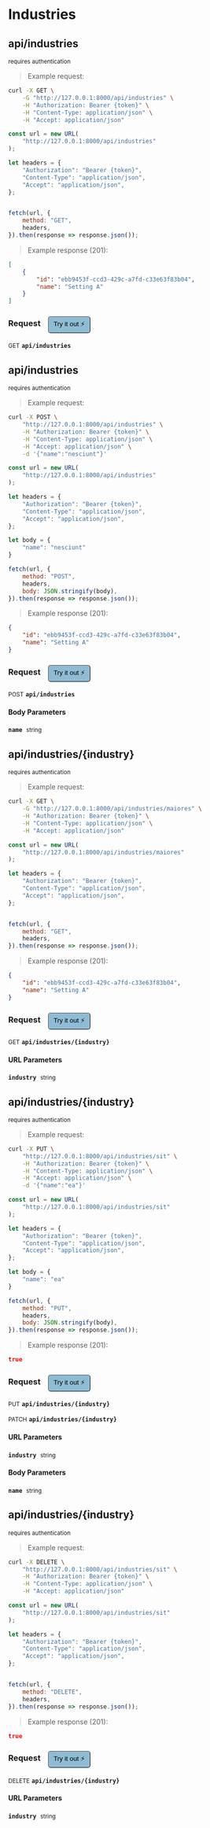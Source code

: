 # Industries


## api/industries

<small class="badge badge-darkred">requires authentication</small>



> Example request:

```bash
curl -X GET \
    -G "http://127.0.0.1:8000/api/industries" \
    -H "Authorization: Bearer {token}" \
    -H "Content-Type: application/json" \
    -H "Accept: application/json"
```

```javascript
const url = new URL(
    "http://127.0.0.1:8000/api/industries"
);

let headers = {
    "Authorization": "Bearer {token}",
    "Content-Type": "application/json",
    "Accept": "application/json",
};


fetch(url, {
    method: "GET",
    headers,
}).then(response => response.json());
```


> Example response (201):

```json
[
    {
        "id": "ebb9453f-ccd3-429c-a7fd-c33e63f83b04",
        "name": "Setting A"
    }
]
```
<div id="execution-results-GETapi-industries" hidden>
    <blockquote>Received response<span id="execution-response-status-GETapi-industries"></span>:</blockquote>
    <pre class="json"><code id="execution-response-content-GETapi-industries"></code></pre>
</div>
<div id="execution-error-GETapi-industries" hidden>
    <blockquote>Request failed with error:</blockquote>
    <pre><code id="execution-error-message-GETapi-industries"></code></pre>
</div>
<form id="form-GETapi-industries" data-method="GET" data-path="api/industries" data-authed="1" data-hasfiles="0" data-headers='{"Authorization":"Bearer {token}","Content-Type":"application\/json","Accept":"application\/json"}' onsubmit="event.preventDefault(); executeTryOut('GETapi-industries', this);">
<h3>
    Request&nbsp;&nbsp;&nbsp;
        <button type="button" style="background-color: #8fbcd4; padding: 5px 10px; border-radius: 5px; border-width: thin;" id="btn-tryout-GETapi-industries" onclick="tryItOut('GETapi-industries');">Try it out ⚡</button>
    <button type="button" style="background-color: #c97a7e; padding: 5px 10px; border-radius: 5px; border-width: thin;" id="btn-canceltryout-GETapi-industries" onclick="cancelTryOut('GETapi-industries');" hidden>Cancel</button>&nbsp;&nbsp;
    <button type="submit" style="background-color: #6ac174; padding: 5px 10px; border-radius: 5px; border-width: thin;" id="btn-executetryout-GETapi-industries" hidden>Send Request 💥</button>
    </h3>
<p>
<small class="badge badge-green">GET</small>
 <b><code>api/industries</code></b>
</p>
<p>
<label id="auth-GETapi-industries" hidden>Authorization header: <b><code>Bearer </code></b><input type="text" name="Authorization" data-prefix="Bearer " data-endpoint="GETapi-industries" data-component="header"></label>
</p>
</form>


## api/industries

<small class="badge badge-darkred">requires authentication</small>



> Example request:

```bash
curl -X POST \
    "http://127.0.0.1:8000/api/industries" \
    -H "Authorization: Bearer {token}" \
    -H "Content-Type: application/json" \
    -H "Accept: application/json" \
    -d '{"name":"nesciunt"}'

```

```javascript
const url = new URL(
    "http://127.0.0.1:8000/api/industries"
);

let headers = {
    "Authorization": "Bearer {token}",
    "Content-Type": "application/json",
    "Accept": "application/json",
};

let body = {
    "name": "nesciunt"
}

fetch(url, {
    method: "POST",
    headers,
    body: JSON.stringify(body),
}).then(response => response.json());
```


> Example response (201):

```json
{
    "id": "ebb9453f-ccd3-429c-a7fd-c33e63f83b04",
    "name": "Setting A"
}
```
<div id="execution-results-POSTapi-industries" hidden>
    <blockquote>Received response<span id="execution-response-status-POSTapi-industries"></span>:</blockquote>
    <pre class="json"><code id="execution-response-content-POSTapi-industries"></code></pre>
</div>
<div id="execution-error-POSTapi-industries" hidden>
    <blockquote>Request failed with error:</blockquote>
    <pre><code id="execution-error-message-POSTapi-industries"></code></pre>
</div>
<form id="form-POSTapi-industries" data-method="POST" data-path="api/industries" data-authed="1" data-hasfiles="0" data-headers='{"Authorization":"Bearer {token}","Content-Type":"application\/json","Accept":"application\/json"}' onsubmit="event.preventDefault(); executeTryOut('POSTapi-industries', this);">
<h3>
    Request&nbsp;&nbsp;&nbsp;
        <button type="button" style="background-color: #8fbcd4; padding: 5px 10px; border-radius: 5px; border-width: thin;" id="btn-tryout-POSTapi-industries" onclick="tryItOut('POSTapi-industries');">Try it out ⚡</button>
    <button type="button" style="background-color: #c97a7e; padding: 5px 10px; border-radius: 5px; border-width: thin;" id="btn-canceltryout-POSTapi-industries" onclick="cancelTryOut('POSTapi-industries');" hidden>Cancel</button>&nbsp;&nbsp;
    <button type="submit" style="background-color: #6ac174; padding: 5px 10px; border-radius: 5px; border-width: thin;" id="btn-executetryout-POSTapi-industries" hidden>Send Request 💥</button>
    </h3>
<p>
<small class="badge badge-black">POST</small>
 <b><code>api/industries</code></b>
</p>
<p>
<label id="auth-POSTapi-industries" hidden>Authorization header: <b><code>Bearer </code></b><input type="text" name="Authorization" data-prefix="Bearer " data-endpoint="POSTapi-industries" data-component="header"></label>
</p>
<h4 class="fancy-heading-panel"><b>Body Parameters</b></h4>
<p>
<b><code>name</code></b>&nbsp;&nbsp;<small>string</small>  &nbsp;
<input type="text" name="name" data-endpoint="POSTapi-industries" data-component="body" required  hidden>
<br>

</p>

</form>


## api/industries/{industry}

<small class="badge badge-darkred">requires authentication</small>



> Example request:

```bash
curl -X GET \
    -G "http://127.0.0.1:8000/api/industries/maiores" \
    -H "Authorization: Bearer {token}" \
    -H "Content-Type: application/json" \
    -H "Accept: application/json"
```

```javascript
const url = new URL(
    "http://127.0.0.1:8000/api/industries/maiores"
);

let headers = {
    "Authorization": "Bearer {token}",
    "Content-Type": "application/json",
    "Accept": "application/json",
};


fetch(url, {
    method: "GET",
    headers,
}).then(response => response.json());
```


> Example response (201):

```json
{
    "id": "ebb9453f-ccd3-429c-a7fd-c33e63f83b04",
    "name": "Setting A"
}
```
<div id="execution-results-GETapi-industries--industry-" hidden>
    <blockquote>Received response<span id="execution-response-status-GETapi-industries--industry-"></span>:</blockquote>
    <pre class="json"><code id="execution-response-content-GETapi-industries--industry-"></code></pre>
</div>
<div id="execution-error-GETapi-industries--industry-" hidden>
    <blockquote>Request failed with error:</blockquote>
    <pre><code id="execution-error-message-GETapi-industries--industry-"></code></pre>
</div>
<form id="form-GETapi-industries--industry-" data-method="GET" data-path="api/industries/{industry}" data-authed="1" data-hasfiles="0" data-headers='{"Authorization":"Bearer {token}","Content-Type":"application\/json","Accept":"application\/json"}' onsubmit="event.preventDefault(); executeTryOut('GETapi-industries--industry-', this);">
<h3>
    Request&nbsp;&nbsp;&nbsp;
        <button type="button" style="background-color: #8fbcd4; padding: 5px 10px; border-radius: 5px; border-width: thin;" id="btn-tryout-GETapi-industries--industry-" onclick="tryItOut('GETapi-industries--industry-');">Try it out ⚡</button>
    <button type="button" style="background-color: #c97a7e; padding: 5px 10px; border-radius: 5px; border-width: thin;" id="btn-canceltryout-GETapi-industries--industry-" onclick="cancelTryOut('GETapi-industries--industry-');" hidden>Cancel</button>&nbsp;&nbsp;
    <button type="submit" style="background-color: #6ac174; padding: 5px 10px; border-radius: 5px; border-width: thin;" id="btn-executetryout-GETapi-industries--industry-" hidden>Send Request 💥</button>
    </h3>
<p>
<small class="badge badge-green">GET</small>
 <b><code>api/industries/{industry}</code></b>
</p>
<p>
<label id="auth-GETapi-industries--industry-" hidden>Authorization header: <b><code>Bearer </code></b><input type="text" name="Authorization" data-prefix="Bearer " data-endpoint="GETapi-industries--industry-" data-component="header"></label>
</p>
<h4 class="fancy-heading-panel"><b>URL Parameters</b></h4>
<p>
<b><code>industry</code></b>&nbsp;&nbsp;<small>string</small>  &nbsp;
<input type="text" name="industry" data-endpoint="GETapi-industries--industry-" data-component="url" required  hidden>
<br>

</p>
</form>


## api/industries/{industry}

<small class="badge badge-darkred">requires authentication</small>



> Example request:

```bash
curl -X PUT \
    "http://127.0.0.1:8000/api/industries/sit" \
    -H "Authorization: Bearer {token}" \
    -H "Content-Type: application/json" \
    -H "Accept: application/json" \
    -d '{"name":"ea"}'

```

```javascript
const url = new URL(
    "http://127.0.0.1:8000/api/industries/sit"
);

let headers = {
    "Authorization": "Bearer {token}",
    "Content-Type": "application/json",
    "Accept": "application/json",
};

let body = {
    "name": "ea"
}

fetch(url, {
    method: "PUT",
    headers,
    body: JSON.stringify(body),
}).then(response => response.json());
```


> Example response (201):

```json
true
```
<div id="execution-results-PUTapi-industries--industry-" hidden>
    <blockquote>Received response<span id="execution-response-status-PUTapi-industries--industry-"></span>:</blockquote>
    <pre class="json"><code id="execution-response-content-PUTapi-industries--industry-"></code></pre>
</div>
<div id="execution-error-PUTapi-industries--industry-" hidden>
    <blockquote>Request failed with error:</blockquote>
    <pre><code id="execution-error-message-PUTapi-industries--industry-"></code></pre>
</div>
<form id="form-PUTapi-industries--industry-" data-method="PUT" data-path="api/industries/{industry}" data-authed="1" data-hasfiles="0" data-headers='{"Authorization":"Bearer {token}","Content-Type":"application\/json","Accept":"application\/json"}' onsubmit="event.preventDefault(); executeTryOut('PUTapi-industries--industry-', this);">
<h3>
    Request&nbsp;&nbsp;&nbsp;
        <button type="button" style="background-color: #8fbcd4; padding: 5px 10px; border-radius: 5px; border-width: thin;" id="btn-tryout-PUTapi-industries--industry-" onclick="tryItOut('PUTapi-industries--industry-');">Try it out ⚡</button>
    <button type="button" style="background-color: #c97a7e; padding: 5px 10px; border-radius: 5px; border-width: thin;" id="btn-canceltryout-PUTapi-industries--industry-" onclick="cancelTryOut('PUTapi-industries--industry-');" hidden>Cancel</button>&nbsp;&nbsp;
    <button type="submit" style="background-color: #6ac174; padding: 5px 10px; border-radius: 5px; border-width: thin;" id="btn-executetryout-PUTapi-industries--industry-" hidden>Send Request 💥</button>
    </h3>
<p>
<small class="badge badge-darkblue">PUT</small>
 <b><code>api/industries/{industry}</code></b>
</p>
<p>
<small class="badge badge-purple">PATCH</small>
 <b><code>api/industries/{industry}</code></b>
</p>
<p>
<label id="auth-PUTapi-industries--industry-" hidden>Authorization header: <b><code>Bearer </code></b><input type="text" name="Authorization" data-prefix="Bearer " data-endpoint="PUTapi-industries--industry-" data-component="header"></label>
</p>
<h4 class="fancy-heading-panel"><b>URL Parameters</b></h4>
<p>
<b><code>industry</code></b>&nbsp;&nbsp;<small>string</small>  &nbsp;
<input type="text" name="industry" data-endpoint="PUTapi-industries--industry-" data-component="url" required  hidden>
<br>

</p>
<h4 class="fancy-heading-panel"><b>Body Parameters</b></h4>
<p>
<b><code>name</code></b>&nbsp;&nbsp;<small>string</small>  &nbsp;
<input type="text" name="name" data-endpoint="PUTapi-industries--industry-" data-component="body" required  hidden>
<br>

</p>

</form>


## api/industries/{industry}

<small class="badge badge-darkred">requires authentication</small>



> Example request:

```bash
curl -X DELETE \
    "http://127.0.0.1:8000/api/industries/sit" \
    -H "Authorization: Bearer {token}" \
    -H "Content-Type: application/json" \
    -H "Accept: application/json"
```

```javascript
const url = new URL(
    "http://127.0.0.1:8000/api/industries/sit"
);

let headers = {
    "Authorization": "Bearer {token}",
    "Content-Type": "application/json",
    "Accept": "application/json",
};


fetch(url, {
    method: "DELETE",
    headers,
}).then(response => response.json());
```


> Example response (201):

```json
true
```
<div id="execution-results-DELETEapi-industries--industry-" hidden>
    <blockquote>Received response<span id="execution-response-status-DELETEapi-industries--industry-"></span>:</blockquote>
    <pre class="json"><code id="execution-response-content-DELETEapi-industries--industry-"></code></pre>
</div>
<div id="execution-error-DELETEapi-industries--industry-" hidden>
    <blockquote>Request failed with error:</blockquote>
    <pre><code id="execution-error-message-DELETEapi-industries--industry-"></code></pre>
</div>
<form id="form-DELETEapi-industries--industry-" data-method="DELETE" data-path="api/industries/{industry}" data-authed="1" data-hasfiles="0" data-headers='{"Authorization":"Bearer {token}","Content-Type":"application\/json","Accept":"application\/json"}' onsubmit="event.preventDefault(); executeTryOut('DELETEapi-industries--industry-', this);">
<h3>
    Request&nbsp;&nbsp;&nbsp;
        <button type="button" style="background-color: #8fbcd4; padding: 5px 10px; border-radius: 5px; border-width: thin;" id="btn-tryout-DELETEapi-industries--industry-" onclick="tryItOut('DELETEapi-industries--industry-');">Try it out ⚡</button>
    <button type="button" style="background-color: #c97a7e; padding: 5px 10px; border-radius: 5px; border-width: thin;" id="btn-canceltryout-DELETEapi-industries--industry-" onclick="cancelTryOut('DELETEapi-industries--industry-');" hidden>Cancel</button>&nbsp;&nbsp;
    <button type="submit" style="background-color: #6ac174; padding: 5px 10px; border-radius: 5px; border-width: thin;" id="btn-executetryout-DELETEapi-industries--industry-" hidden>Send Request 💥</button>
    </h3>
<p>
<small class="badge badge-red">DELETE</small>
 <b><code>api/industries/{industry}</code></b>
</p>
<p>
<label id="auth-DELETEapi-industries--industry-" hidden>Authorization header: <b><code>Bearer </code></b><input type="text" name="Authorization" data-prefix="Bearer " data-endpoint="DELETEapi-industries--industry-" data-component="header"></label>
</p>
<h4 class="fancy-heading-panel"><b>URL Parameters</b></h4>
<p>
<b><code>industry</code></b>&nbsp;&nbsp;<small>string</small>  &nbsp;
<input type="text" name="industry" data-endpoint="DELETEapi-industries--industry-" data-component="url" required  hidden>
<br>

</p>
</form>



